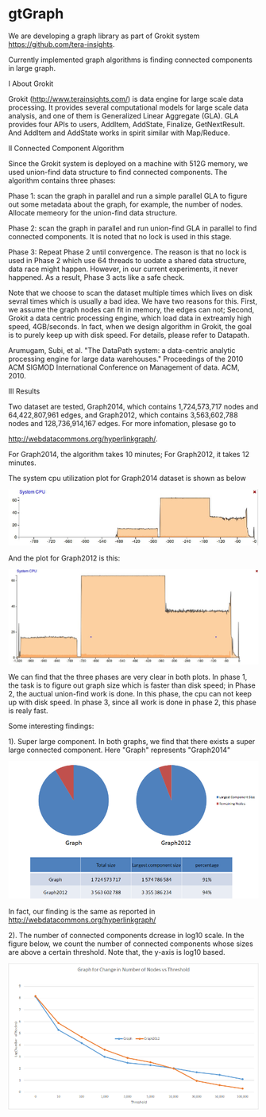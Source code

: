 # gtGraph
We are developing a graph library as part of Grokit system https://github.com/tera-insights. 

Currently implemented graph algorithms is finding connected components in large graph.

I About Grokit

Grokit (http://www.terainsights.com/) is data engine for large scale data processing. It provides several computational models for large scale data analysis, and one of them is Generalized Linear Aggregate (GLA). GLA provides four APIs to users,       AddItem, AddState, Finalize, GetNextResult. And AddItem and AddState works in spirit similar with Map/Reduce. 

II Connected Component Algorithm

Since the Grokit system is deployed on a machine with 512G memory, we used union-find data structure to find connected components. The algorithm contains three phases:

Phase 1: scan the graph in parallel and run a simple parallel GLA to figure out some metadata about the graph, for example, the number of nodes. Allocate memeory for the union-find data structure.

Phase 2: scan the graph in parallel and run union-find GLA in parallel to find connected components. It is noted that no lock is used in this stage.

Phase 3: Repeat Phase 2 until convergence. The reason is that no lock is used in Phase 2 which use 64 threads to uodate a shared data structure, data race might happen. However, in our current experiments, it never happened. As a result, Phase 3 acts like a safe check.

Note that we choose to scan the dataset multiple times which lives on disk sevral times which is usually a bad idea. We have two reasons for this. First, we assume the graph nodes can fit in memory, the edges can not; Second, Grokit a data centric processing engine, which load data in extreamly high speed, 4GB/seconds. In fact, when we design algorithm in Grokit, the goal is to purely keep up with disk speed. For details, please refer to Datapath.

Arumugam, Subi, et al. "The DataPath system: a data-centric analytic processing engine for large data warehouses." Proceedings of the 2010 ACM SIGMOD International Conference on Management of data. ACM, 2010.

III Results

   Two dataset are tested, Graph2014, which contains 1,724,573,717 nodes and 64,422,807,961 edges, and Graph2012, which contains 3,563,602,788 nodes and 128,736,914,167 edges. For more infomation, plesase go to
   
   http://webdatacommons.org/hyperlinkgraph/. 
   
   For Graph2014, the algorithm takes 10 minutes; For Graph2012, it takes 12 minutes.
   
   The system cpu utilization plot for Graph2014 dataset is shown as below
   
   ![alt tag](https://github.com/fujun-liu/gtGraph/blob/master/graph_cpu.jpg)
   
   And the plot for Graph2012 is this:
   
   ![alt tag](https://github.com/fujun-liu/gtGraph/blob/master/graph2012_cpu.jpg)

We can find that the three phases are very clear in both plots. In phase 1, the task is to figure out graph size which is faster than disk speed; in Phase 2, the auctual union-find work is done. In this phase, the cpu can not keep up with disk speed. In phase 3, since all work is done in phase 2, this phase is realy fast.

Some interesting findings:

1). Super large component.
   In both graphs, we find that there exists a super large connected component. Here "Graph" represents "Graph2014"
   
   ![alt tag](https://github.com/fujun-liu/gtGraph/blob/master/largeComponent.png)
   
   In fact, our finding is the same as reported in http://webdatacommons.org/hyperlinkgraph/
   
2). The number of connected components dcrease in log10 scale.
   In the figure below, we count the number of connected components whose sizes are above a certain threshold. Note that, the y-axis is log10 based.
   
   ![alt tag](https://github.com/fujun-liu/gtGraph/blob/master/change.png)

